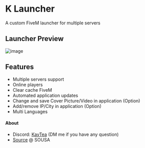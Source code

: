 

# K Launcher 

 A custom FiveM launcher for multiple servers

## Launcher Preview
![image](https://github.com/VlixK/K-Launcher/assets/81835599/419dc84a-21d0-44da-af4f-ba9f8931d791)
## Features
  * Multiple servers support
  * Online players
  * Clear cache FiveM
  * Automated application updates
  * Change and save Cover Picture/Video in application (Option)
  * Add/remove IP/City in application (Option)
  * Multi Languages

#### About
  - Discord: [KayTea](https://discordapp.com/users/312463940628119552) (DM me if you have any question)
  - [Source](https://github.com/vsousa14/FiveM-Server-Launcher) @ SOUSA
  
